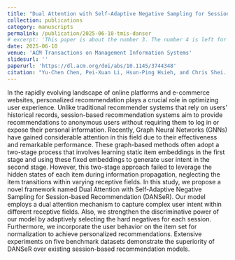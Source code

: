 ```yaml
---
title: "Dual Attention with Self-Adaptive Negative Sampling for Session-Based Recommendation"
collection: publications
category: manuscripts
permalink: /publication/2025-06-10-tmis-danser
# excerpt: 'This paper is about the number 3. The number 4 is left for future work.'
date: 2025-06-10
venue: 'ACM Transactions on Management Information Systems'
slidesurl: ''
paperurl: 'https://dl.acm.org/doi/abs/10.1145/3744348'
citation: "Yu-Chen Chen, Pei-Xuan Li, Hsun-Ping Hsieh, and Chris Shei. 2025. Dual Attention with Self-Adaptive Negative Sampling for Session-Based Recommendation. ACM Trans. Manage. Inf. Syst. Just Accepted (June 2025). https://doi.org/10.1145/3744348"
---
```


In the rapidly evolving landscape of online platforms and e-commerce websites, personalized recommendation plays a crucial role in optimizing user experience. Unlike traditional recommender systems that rely on users’ historical records, session-based recommendation systems aim to provide recommendations to anonymous users without requiring them to log in or expose their personal information. Recently, Graph Neural Networks (GNNs) have gained considerable attention in this field due to their effectiveness and remarkable performance. These graph-based methods often adopt a two-stage process that involves learning static item embeddings in the first stage and using these fixed embeddings to generate user intent in the second stage. However, this two-stage approach failed to leverage the hidden states of each item during information propagation, neglecting the item transitions within varying receptive fields. In this study, we propose a novel framework named Dual Attention with Self-Adaptive Negative Sampling for Session-based Recommendation (DANSeR). Our model employs a dual attention mechanism to capture complex user intent within different receptive fields. Also, we strengthen the discriminative power of our model by adaptively selecting the hard negatives for each session. Furthermore, we incorporate the user behavior on the item set for normalization to achieve personalized recommendations. Extensive experiments on five benchmark datasets demonstrate the superiority of DANSeR over existing session-based recommendation models.
